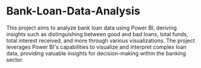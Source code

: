 # Bank-Loan-Data-Analysis
This project aims to analyze bank loan data using Power BI, deriving insights such as distinguishing between good and bad loans, total funds, total interest received, and more through various visualizations. The project leverages Power BI's capabilities to visualize and interpret complex loan data, providing valuable insights for decision-making within the banking sector.

